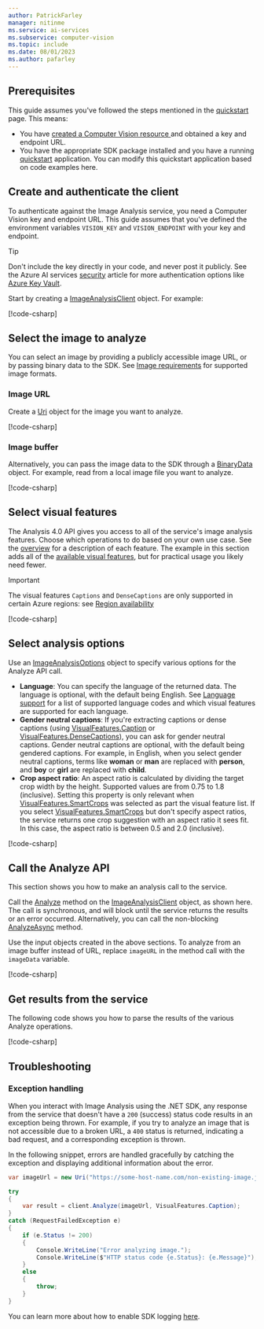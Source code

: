 ```yaml
---
author: PatrickFarley
manager: nitinme
ms.service: ai-services
ms.subservice: computer-vision
ms.topic: include
ms.date: 08/01/2023
ms.author: pafarley
---
```


## Prerequisites

This guide assumes you've followed the steps mentioned in the [quickstart](/azure/ai-services/computer-vision/quickstarts-sdk/image-analysis-client-library-40) page. This means:

* You have <a href="https://portal.azure.com/#create/Microsoft.CognitiveServicesComputerVision"  title="created a Computer Vision resource"  target="_blank">created a Computer Vision resource </a> and obtained a key and endpoint URL.
* You have the appropriate SDK package installed and you have a running [quickstart](/azure/ai-services/computer-vision/quickstarts-sdk/image-analysis-client-library-40) application. You can modify this quickstart application based on code examples here.

## Create and authenticate the client

To authenticate against the Image Analysis service, you need a Computer Vision key and endpoint URL. This guide assumes that you've defined the environment variables `VISION_KEY` and `VISION_ENDPOINT` with your key and endpoint.

> [!TIP]
> Don't include the key directly in your code, and never post it publicly. See the Azure AI services [security](/azure/ai-services/security-features) article for more authentication options like [Azure Key Vault](/azure/ai-services/use-key-vault).

Start by creating a [ImageAnalysisClient](/dotnet/api/azure.ai.vision.imageanalysis.imageanalysisclient) object. For example:

[!code-csharp[](~/cognitive-services-quickstart-code/dotnet/ComputerVision/4-0/image-analysis-how-to/Program.cs?name=snippet_client)]


## Select the image to analyze

You can select an image by providing a publicly accessible image URL, or by passing binary data to the SDK. See [Image requirements](../../overview-image-analysis.md?tabs=4-0#image-requirements) for supported image formats.

### Image URL

Create a [Uri](/dotnet/api/system.uri) object for the image you want to analyze.

[!code-csharp[](~/cognitive-services-quickstart-code/dotnet/ComputerVision/4-0/image-analysis-how-to/Program.cs?name=snippet_url)]


### Image buffer

Alternatively, you can pass the image data to the SDK through a [BinaryData](/dotnet/api/system.binarydata) object. For example, read from a local image file you want to analyze.

[!code-csharp[](~/cognitive-services-quickstart-code/dotnet/ComputerVision/4-0/image-analysis-how-to/Program.cs?name=snippet_file)]




## Select visual features

The Analysis 4.0 API gives you access to all of the service's image analysis features. Choose which operations to do based on your own use case. See the [overview](/azure/ai-services/computer-vision/overview-image-analysis) for a description of each feature. The example in this section adds all of the [available visual features](/dotnet/api/azure.ai.vision.imageanalysis.visualfeatures), but for practical usage you likely need fewer.

> [!IMPORTANT]
> The visual features `Captions` and `DenseCaptions` are only supported in certain Azure regions: see [Region availability](./../../overview-image-analysis.md#region-availability)



[!code-csharp[](~/cognitive-services-quickstart-code/dotnet/ComputerVision/4-0/image-analysis-how-to/Program.cs?name=snippet_features)]

<!--
### Set model name when using a custom model

You can also do image analysis with a custom trained model. To create and train a model, see [Create a custom Image Analysis model](/azure/ai-services/computer-vision/how-to/model-customization). Once your model is trained, all you need is the model's name. You don't need to specify visual features if you use a custom model.


To use a custom model, create the [ImageAnalysisOptions](/dotnet/api/azure.ai.vision.imageanalysis.imageanalysisoptions) object and set the [ModelName](/dotnet/api/azure.ai.vision.imageanalysis.imageanalysisoptions.modelname#azure-ai-vision-imageanalysis-imageanalysisoptions-modelname) property. You don't need to set any other properties on **ImageAnalysisOptions**. There's no need to set the [Features](/dotnet/api/azure.ai.vision.imageanalysis.imageanalysisoptions.features#azure-ai-vision-imageanalysis-imageanalysisoptions-features) property, as you do with the standard model, since your custom model already implies the visual features the service extracts.

[!code-csharp[](~/azure-ai-vision-sdk/docs/learn.microsoft.com/csharp/image-analysis/custom-model/program.cs?name=model_name)]
-->


## Select analysis options

Use an [ImageAnalysisOptions](/dotnet/api/azure.ai.vision.imageanalysis.imageanalysisoptions) object to specify various options for the Analyze API call.

- **Language**: You can specify the language of the returned data. The language is optional, with the default being English. See [Language support](https://aka.ms/cv-languages) for a list of supported language codes and which visual features are supported for each language. 
- **Gender neutral captions**: If you're extracting captions or dense captions (using [VisualFeatures.Caption](/dotnet/api/azure.ai.vision.imageanalysis.visualfeatures) or [VisualFeatures.DenseCaptions](/dotnet/api/azure.ai.vision.imageanalysis.visualfeatures)), you can ask for gender neutral captions. Gender neutral captions are optional, with the default being gendered captions. For example, in English, when you select gender neutral captions, terms like **woman** or **man** are replaced with **person**, and **boy** or **girl** are replaced with **child**.
- **Crop aspect ratio**: An aspect ratio is calculated by dividing the target crop width by the height. Supported values are from 0.75 to 1.8 (inclusive). Setting this property is only relevant when [VisualFeatures.SmartCrops](/dotnet/api/azure.ai.vision.imageanalysis.visualfeatures) was selected as part the visual feature list. If you select [VisualFeatures.SmartCrops](/dotnet/api/azure.ai.vision.imageanalysis.visualfeatures) but don't specify aspect ratios, the service returns one crop suggestion with an aspect ratio it sees fit. In this case, the aspect ratio is between 0.5 and 2.0 (inclusive).


[!code-csharp[](~/cognitive-services-quickstart-code/dotnet/ComputerVision/4-0/image-analysis-how-to/Program.cs?name=snippet_options)]

## Call the Analyze API

This section shows you how to make an analysis call to the service.

Call the [Analyze](/dotnet/api/azure.ai.vision.imageanalysis.imageanalysisclient#methods) method on the [ImageAnalysisClient](/dotnet/api/azure.ai.vision.imageanalysis.imageanalysisclient) object, as shown here. The call is synchronous, and will block until the service returns the results or an error occurred. Alternatively, you can call the non-blocking [AnalyzeAsync](/dotnet/api/azure.ai.vision.imageanalysis.imageanalysisclient#methods) method.

Use the input objects created in the above sections. To analyze from an image buffer instead of URL, replace `imageURL` in the method call with the `imageData` variable.

[!code-csharp[](~/cognitive-services-quickstart-code/dotnet/ComputerVision/4-0/image-analysis-how-to/Program.cs?name=snippet_call)]


## Get results from the service

The following code shows you how to parse the results of the various Analyze operations.

[!code-csharp[](~/cognitive-services-quickstart-code/dotnet/ComputerVision/4-0/image-analysis-how-to/Program.cs?name=snippet_results)]

<!--
### Get results using custom model

This section shows you how to make an analysis call to the service, when using a custom model. 


The code is similar to the standard model case. The only difference is that results from the custom model are available on the **CustomTags** and/or **CustomObjects** properties of the [ImageAnalysisResult](/dotnet/api/azure.ai.vision.imageanalysis.imageanalysisresult) object.

[!code-csharp[](~/azure-ai-vision-sdk/docs/learn.microsoft.com/csharp/image-analysis/custom-model/program.cs?name=analyze)]
-->


## Troubleshooting

### Exception handling

When you interact with Image Analysis using the .NET SDK, any response from the service that doesn't have a `200` (success) status code results in an exception being thrown. For example, if you try to analyze an image that is not accessible due to a broken URL, a `400` status is returned, indicating a bad request, and a corresponding exception is thrown.

In the following snippet, errors are handled gracefully by catching the exception and displaying additional information about the error.

```C# Snippet:ImageAnalysisException
var imageUrl = new Uri("https://some-host-name.com/non-existing-image.jpg");

try
{
    var result = client.Analyze(imageUrl, VisualFeatures.Caption);
}
catch (RequestFailedException e)
{
    if (e.Status != 200)
    {
        Console.WriteLine("Error analyzing image.");
        Console.WriteLine($"HTTP status code {e.Status}: {e.Message}");
    }
    else
    {
        throw;
    }
}
```
You can learn more about how to enable SDK logging [here](/dotnet/azure/sdk/logging).


